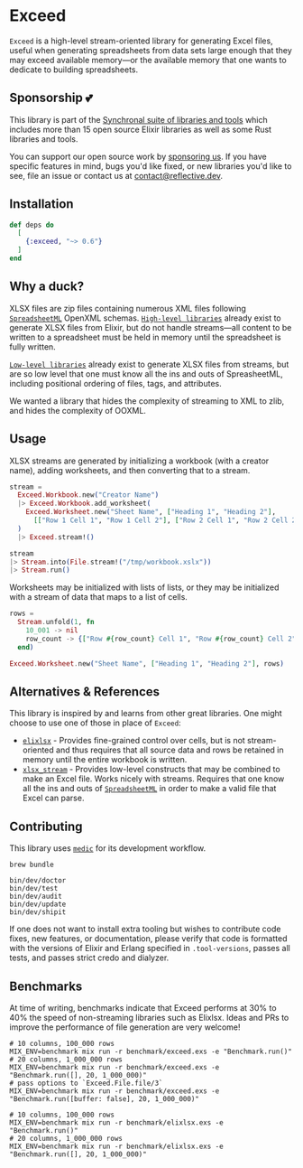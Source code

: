 # Exceed

`Exceed` is a high-level stream-oriented library for generating Excel files,
useful when generating spreadsheets from data sets large enough that they may
exceed available memory—or the available memory that one wants to dedicate to
building spreadsheets.

## Sponsorship 💕

This library is part of the [Synchronal suite of libraries and tools](https://github.com/synchronal)
which includes more than 15 open source Elixir libraries as well as some Rust libraries and tools.

You can support our open source work by [sponsoring us](https://github.com/sponsors/reflective-dev).
If you have specific features in mind, bugs you'd like fixed, or new libraries you'd like to see,
file an issue or contact us at [contact@reflective.dev](mailto:contact@reflective.dev).

## Installation

``` elixir
def deps do
  [
    {:exceed, "~> 0.6"}
  ]
end
```

## Why a duck?

XLSX files are zip files containing numerous XML files following
[`SpreadsheetML`](https://learn.microsoft.com/en-us/office/open-xml/spreadsheet/structure-of-a-spreadsheetml-document?tabs=cs)
OpenXML schemas. [`High-level libraries`](https://hex.pm/packages/elixlsx) already
exist to generate XLSX files from Elixir, but do not handle streams—all
content to be written to a spreadsheet must be held in memory until the
spreadsheet is fully written.

[`Low-level libraries`](https://hex.pm/packages/xlsx_stream) already exist to
generate XLSX files from streams, but are so low level that one must know all
the ins and outs of SpreasheetML, including positional ordering of files, tags,
and attributes.

We wanted a library that hides the complexity of streaming to XML to zlib,
and hides the complexity of OOXML.


## Usage

XLSX streams are generated by initializing a workbook (with a creator name),
adding worksheets, and then converting that to a stream.

``` elixir
stream =
  Exceed.Workbook.new("Creator Name")
  |> Exceed.Workbook.add_worksheet(
    Exceed.Worksheet.new("Sheet Name", ["Heading 1", "Heading 2"],
      [["Row 1 Cell 1", "Row 1 Cell 2"], ["Row 2 Cell 1", "Row 2 Cell 2"]])
  )
  |> Exceed.stream!()

stream
|> Stream.into(File.stream!("/tmp/workbook.xslx"))
|> Stream.run()
```

Worksheets may be initialized with lists of lists, or they may be initialized
with a stream of data that maps to a list of cells.

``` elixir
rows =
  Stream.unfold(1, fn
    10_001 -> nil
    row_count -> {["Row #{row_count} Cell 1", "Row #{row_count} Cell 2"], row_count + 1}
  end)

Exceed.Worksheet.new("Sheet Name", ["Heading 1", "Heading 2"], rows)
```

## Alternatives & References

This library is inspired by and learns from other great libraries. One might
choose to use one of those in place of `Exceed`:

- [`elixlsx`](https://hex.pm/packages/elixlsx) - Provides fine-grained control
  over cells, but is not stream-oriented and thus requires that all source data
  and rows be retained in memory until the entire workbook is written.
- [`xlsx_stream`](https://hex.pm/packages/xlsx_stream) - Provides low-level
  constructs that may be combined to make an Excel file. Works nicely with
  streams. Requires that one know all the ins and outs of
  [`SpreadsheetML`](https://learn.microsoft.com/en-us/office/open-xml/spreadsheet/structure-of-a-spreadsheetml-document?tabs=cs)
  in order to make a valid file that Excel can parse.

## Contributing

This library uses [`medic`](https://github.com/synchronal/medic-rs) for its
development workflow.

``` shell
brew bundle

bin/dev/doctor
bin/dev/test
bin/dev/audit
bin/dev/update
bin/dev/shipit
```

If one does not want to install extra tooling but wishes to contribute code
fixes, new features, or documentation, please verify that code is formatted
with the versions of Elixir and Erlang specified in `.tool-versions`, passes
all tests, and passes strict credo and dialyzer.

## Benchmarks

At time of writing, benchmarks indicate that Exceed performs at 30% to 40% the
speed of non-streaming libraries such as Elixlsx. Ideas and PRs to improve the
performance of file generation are very welcome!

``` shell
# 10 columns, 100_000 rows
MIX_ENV=benchmark mix run -r benchmark/exceed.exs -e "Benchmark.run()"
# 20 columns, 1_000_000 rows
MIX_ENV=benchmark mix run -r benchmark/exceed.exs -e "Benchmark.run([], 20, 1_000_000)"
# pass options to `Exceed.File.file/3`
MIX_ENV=benchmark mix run -r benchmark/exceed.exs -e "Benchmark.run([buffer: false], 20, 1_000_000)"

# 10 columns, 100_000 rows
MIX_ENV=benchmark mix run -r benchmark/elixlsx.exs -e "Benchmark.run()"
# 20 columns, 1_000_000 rows
MIX_ENV=benchmark mix run -r benchmark/elixlsx.exs -e "Benchmark.run([], 20, 1_000_000)"
```

